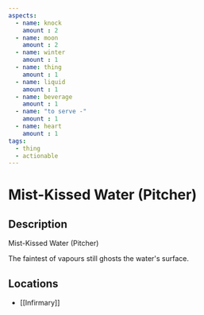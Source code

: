 ```yaml
---
aspects: 
  - name: knock
    amount : 2
  - name: moon
    amount : 2
  - name: winter
    amount : 1
  - name: thing
    amount : 1
  - name: liquid
    amount : 1
  - name: beverage
    amount : 1
  - name: "to serve -"
    amount : 1
  - name: heart
    amount : 1
tags:
  - thing
  - actionable
---
```


# Mist-Kissed Water (Pitcher)

## Description
Mist-Kissed Water (Pitcher)

The faintest of vapours still ghosts the water's surface.
## Locations
- [[Infirmary]]